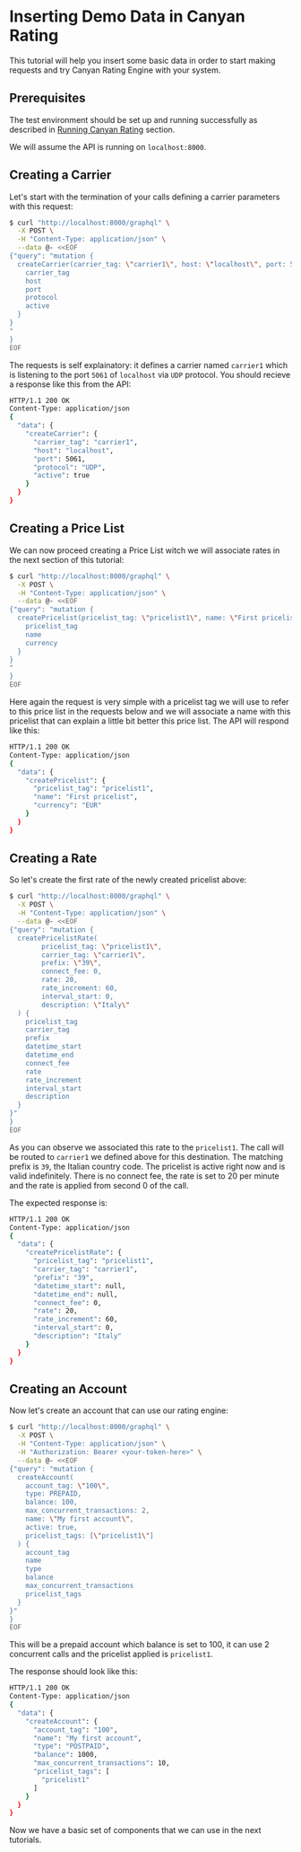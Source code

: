 # Inserting Demo Data in Canyan Rating

This tutorial will help you insert some basic data in order to start making requests and try 
Canyan Rating Engine with your system. 

## Prerequisites

The test environment should be set up and running successfully as described in 
[Running Canyan Rating](/running/) section.

We will assume the API is running on `localhost:8000`.

## Creating a Carrier

Let's start with the termination of your calls defining a carrier parameters with this request:
```bash
$ curl "http://localhost:8000/graphql" \
  -X POST \
  -H "Content-Type: application/json" \
  --data @- <<EOF
{"query": "mutation {
  createCarrier(carrier_tag: \"carrier1\", host: \"localhost\", port: 5061, protocol: UDP, active: true) {
    carrier_tag
    host
    port
    protocol
    active
  }
}
"
}
EOF
```
The requests is self explainatory: it defines a carrier named `carrier1` which is listening to the port `5061` of `localhost` via `UDP` protocol.
You should recieve a response like this from the API:
```bash
HTTP/1.1 200 OK
Content-Type: application/json
{
  "data": {
    "createCarrier": {
      "carrier_tag": "carrier1",
      "host": "localhost",
      "port": 5061,
      "protocol": "UDP",
      "active": true
    }
  }
}
```

## Creating a Price List

We can now proceed creating a Price List witch we will associate rates in the next section of this tutorial:

```bash
$ curl "http://localhost:8000/graphql" \
  -X POST \
  -H "Content-Type: application/json" \
  --data @- <<EOF
{"query": "mutation {
  createPricelist(pricelist_tag: \"pricelist1\", name: \"First pricelist\", currency: EUR) {
    pricelist_tag
    name
    currency
  }
}
"
}
EOF
```
Here again the request is very simple with a pricelist tag we will use to refer to this price list in the requests below and we will associate a name with this pricelist that can explain a little bit better this price list.
The API will respond like this:
```bash
HTTP/1.1 200 OK
Content-Type: application/json
{
  "data": {
    "createPricelist": {
      "pricelist_tag": "pricelist1",
      "name": "First pricelist",
      "currency": "EUR"
    }
  }
}
```

## Creating a Rate

So let's create the first rate of the newly created pricelist above:
```bash
$ curl "http://localhost:8000/graphql" \
  -X POST \
  -H "Content-Type: application/json" \
  --data @- <<EOF
{"query": "mutation {
  createPricelistRate(
        pricelist_tag: \"pricelist1\",
        carrier_tag: \"carrier1\",
        prefix: \"39\",
        connect_fee: 0,
        rate: 20,
        rate_increment: 60,
        interval_start: 0,
        description: \"Italy\"
  ) {
    pricelist_tag
    carrier_tag
    prefix
    datetime_start
    datetime_end
    connect_fee
    rate
    rate_increment
    interval_start
    description
  }
}"
}
EOF
```
As you can observe we associated this rate to the `pricelist1`. The call will be routed to `carrier1` we defined above for this destination. The matching prefix is `39`, the Italian country code.
The pricelist is active right now and is valid indefinitely.
There is no connect fee, the rate is set to 20 per minute and the rate is applied from second 0 of the call.

The expected response is:
```bash
HTTP/1.1 200 OK
Content-Type: application/json
{
  "data": {
    "createPricelistRate": {
      "pricelist_tag": "pricelist1",
      "carrier_tag": "carrier1",
      "prefix": "39",
      "datetime_start": null,
      "datetime_end": null,
      "connect_fee": 0,
      "rate": 20,
      "rate_increment": 60,
      "interval_start": 0,
      "description": "Italy"
    }
  }
}
```

## Creating an Account

Now let's create an account that can use our rating engine:

```bash
$ curl "http://localhost:8000/graphql" \
  -X POST \
  -H "Content-Type: application/json" \
  -H "Authorization: Bearer <your-token-here>" \
  --data @- <<EOF
{"query": "mutation {
  createAccount(
    account_tag: \"100\",
    type: PREPAID,
    balance: 100,
    max_concurrent_transactions: 2,
    name: \"My first account\",
    active: true,
    pricelist_tags: [\"pricelist1\"]
  ) {
    account_tag
    name
    type
    balance
    max_concurrent_transactions
    pricelist_tags
  }
}"
}
EOF
```
This will be a prepaid account which balance is set to 100, it can use 2 concurrent calls and the pricelist applied is `pricelist1`.

The response should look like this:
```bash
HTTP/1.1 200 OK
Content-Type: application/json
{
  "data": {
    "createAccount": {
      "account_tag": "100",
      "name": "My first account",
      "type": "POSTPAID",
      "balance": 1000,
      "max_concurrent_transactions": 10,
      "pricelist_tags": [
        "pricelist1"
      ]
    }
  }
}
```

Now we have a basic set of components that we can use in the next tutorials. 
